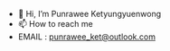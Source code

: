 - 👋 Hi, I’m Punrawee Ketyungyuenwong
- 📫 How to reach me
- EMAIL : punrawee_ket@outlook.com
<!---
Punrawee/Punrawee is a ✨ special ✨ repository because its `README.md` (this file) appears on your GitHub profile.
You can click the Preview link to take a look at your changes.
--->
